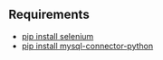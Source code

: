 ## Requirements

- [pip install selenium](https://selenium-python.readthedocs.io/installation.html)
- [pip install mysql-connector-python](https://pynative.com/python-mysql-database-connection/#h-how-to-connect-mysql-database-in-python)